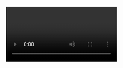 <video><src="https://live.cdn.asset.aparat.com/astv1/edge/tv3_high/index.m3u8?wmsAuthSign=618ec5a28a2ec620ac62d63c3f7124bd"/></video>
